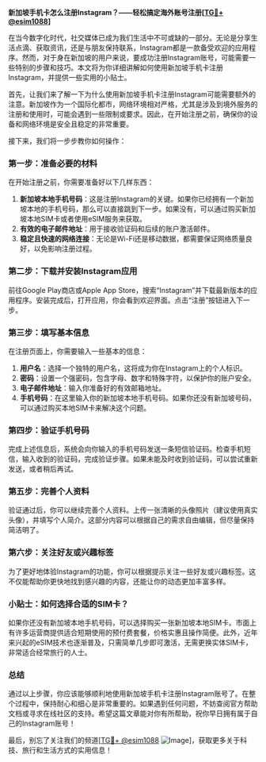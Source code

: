 **新加坡手机卡怎么注册Instagram？——轻松搞定海外账号注册[[TG💪+ @esim1088](https://t.me/s/esim1088)]**

在当今数字化时代，社交媒体已成为我们生活中不可或缺的一部分。无论是分享生活点滴、获取资讯，还是与朋友保持联系，Instagram都是一款备受欢迎的应用程序。然而，对于身在新加坡的用户来说，要成功注册Instagram账号，可能需要一些特别的步骤和技巧。本文将为你详细讲解如何使用新加坡手机卡注册Instagram，并提供一些实用的小贴士。

首先，让我们来了解一下为什么使用新加坡手机卡注册Instagram可能需要额外的注意。新加坡作为一个国际化都市，网络环境相对严格，尤其是涉及到境外服务的注册和使用时，可能会遇到一些限制或要求。因此，在开始注册之前，确保你的设备和网络环境是安全且稳定的非常重要。

接下来，我们将一步步教你如何操作：

### 第一步：准备必要的材料

在开始注册之前，你需要准备好以下几样东西：
1. **新加坡本地手机号码**：这是注册Instagram的关键。如果你已经拥有一个新加坡本地的手机号码，那么可以直接跳到下一步。如果没有，可以通过购买新加坡本地SIM卡或者使用eSIM服务来获取。
2. **有效的电子邮件地址**：用于接收验证码和后续的账户激活邮件。
3. **稳定且快速的网络连接**：无论是Wi-Fi还是移动数据，都需要保证网络质量良好，以免影响注册过程。

### 第二步：下载并安装Instagram应用

前往Google Play商店或Apple App Store，搜索“Instagram”并下载最新版本的应用程序。安装完成后，打开应用，你会看到欢迎界面。点击“注册”按钮进入下一步。

### 第三步：填写基本信息

在注册页面上，你需要输入一些基本的信息：
1. **用户名**：选择一个独特的用户名，这将成为你在Instagram上的个人标识。
2. **密码**：设置一个强密码，包含字母、数字和特殊字符，以保护你的账户安全。
3. **电子邮件地址**：输入你准备好的有效邮箱地址。
4. **手机号码**：在这里输入你的新加坡本地手机号码。如果你还没有新加坡号码，可以通过购买本地SIM卡来解决这个问题。

### 第四步：验证手机号码

完成上述信息后，系统会向你输入的手机号码发送一条短信验证码。检查手机短信，输入收到的验证码，完成验证步骤。如果未能及时收到验证码，可以尝试重新发送，或者稍后再试。

### 第五步：完善个人资料

验证通过后，你可以继续完善个人资料。上传一张清晰的头像照片（建议使用真实头像），并填写个人简介。这部分内容可以根据自己的需求自由编辑，但尽量保持简洁明了。

### 第六步：关注好友或兴趣标签

为了更好地体验Instagram的功能，你可以根据提示关注一些好友或兴趣标签。这不仅能帮助你更快地找到感兴趣的内容，还能让你的动态更加丰富多样。

### 小贴士：如何选择合适的SIM卡？

如果你还没有新加坡本地手机号码，可以选择购买一张新加坡本地SIM卡。市面上有许多运营商提供适合短期使用的预付费套餐，价格实惠且操作简便。此外，近年来兴起的eSIM技术也逐渐普及，只需简单几步即可激活，无需更换实体SIM卡，非常适合经常旅行的人士。

### 总结

通过以上步骤，你应该能够顺利地使用新加坡手机卡注册Instagram账号了。在整个过程中，保持耐心和细心是非常重要的。如果遇到任何问题，不妨查阅官方帮助文档或寻求在线社区的支持。希望这篇文章能对你有所帮助，祝你早日拥有属于自己的Instagram账号！

最后，别忘了关注我们的频道[[TG💪+ @esim1088](https://t.me/s/esim1088) ![Image](https://i.postimg.cc/4NQfJmqS/Snipaste-2025-05-13-00-14-12.png)]，获取更多关于科技、旅行和生活方式的实用信息！